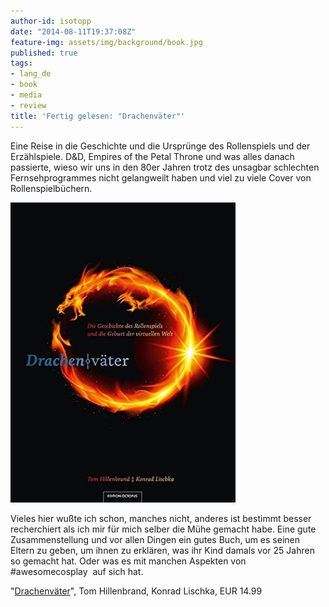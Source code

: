 ```yaml
---
author-id: isotopp
date: "2014-08-11T19:37:08Z"
feature-img: assets/img/background/book.jpg
published: true
tags:
- lang_de
- book
- media
- review
title: 'Fertig gelesen: "Drachenväter"'
---
```

Eine Reise in die Geschichte und die Ursprünge des Rollenspiels und der Erzählspiele. D&D, Empires of the Petal Throne und was alles danach passierte, wieso wir uns in den 80er Jahren trotz des unsagbar schlechten Fernsehprogrammes nicht gelangweilt haben und viel zu viele Cover von Rollenspielbüchern.

[![](/uploads/2014/08/drachenvaeter.jpg)](https://www.amazon.de/Drachenv%C3%A4ter-Geschichte-Rollenspiels-Geburt-virtuellen-ebook/dp/B01MA1GENV/)

Vieles hier wußte ich schon, manches nicht, anderes ist bestimmt besser recherchiert als ich mir für mich selber die Mühe gemacht habe. Eine gute Zusammenstellung und vor allen Dingen ein gutes Buch, um es seinen Eltern zu geben, um ihnen zu erklären, was ihr Kind damals vor 25 Jahren so gemacht hat. Oder was es mit manchen Aspekten von   #awesomecosplay   auf sich hat.

"[Drachenväter](https://www.amazon.de/Drachenv%C3%A4ter-Geschichte-Rollenspiels-Geburt-virtuellen-ebook/dp/B01MA1GENV/)", Tom Hillenbrand, Konrad Lischka, EUR 14.99


